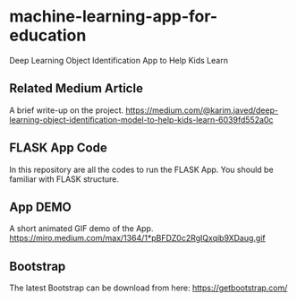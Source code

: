 # machine-learning-app-for-education
Deep Learning Object Identification App to Help Kids Learn

## Related Medium Article
A brief write-up on the project.
https://medium.com/@karim.javed/deep-learning-object-identification-model-to-help-kids-learn-6039fd552a0c

## FLASK App Code
In this repository are all the codes to run the FLASK App. You should be familiar with FLASK structure.

## App DEMO
A short animated GIF demo of the App.
https://miro.medium.com/max/1364/1*pBFDZ0c2RgIQxqib9XDaug.gif

## Bootstrap
The latest Bootstrap can be download from here:
https://getbootstrap.com/
